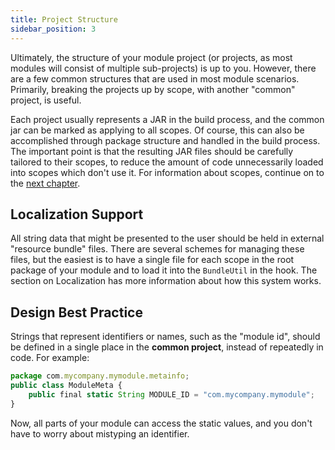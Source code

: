 ```yaml
---
title: Project Structure
sidebar_position: 3
---
```

Ultimately, the structure of your module project (or projects, as most modules will consist of multiple sub-projects) is up to you. However, there are a few common structures that are used in most module scenarios. Primarily, breaking the projects up by scope, with another "common" project, is useful. 

Each project usually represents a JAR in the build process, and the common jar can be marked as applying to all scopes. Of course, this can also be accomplished through package structure and handled in the build process. The important point is that the resulting JAR files should be carefully tailored to their scopes, to reduce the amount of code unnecessarily loaded into scopes which don't use it. For information about scopes, continue on to the [next chapter](/docs/getting-started/anatomy-of-a-module/scopes-hooks-contexts.md).

## Localization Support
All string data that might be presented to the user should be held in external "resource bundle" files. There are several schemes for managing these files, but the easiest is to have a single file for each scope in the root package of your module and to load it into the `BundleUtil` in the hook. The section on Localization has more information about how this system works.

## Design Best Practice
Strings that represent identifiers or names, such as the "module id", should be defined in a single place in the **common project**, instead of repeatedly in code. For example:

```js title="Common Module Code"
package com.mycompany.mymodule.metainfo;
public class ModuleMeta {
    public final static String MODULE_ID = "com.mycompany.mymodule";
}
```
Now, all parts of your module can access the static values, and you don't have to worry about mistyping an identifier.